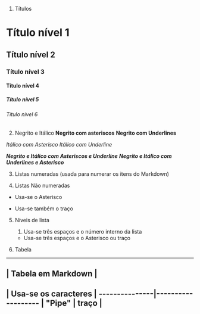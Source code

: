 1. Títulos
# Título nível 1
## Título nível 2
### Título nível 3
#### Título nível 4
##### Título nível 5
###### Título nível 6

2. Negrito e Itálico
**Negrito com asteriscos**
__Negrito com Underlines__

*Itálico com Asterisco*
_Itálico com Underline_

**_Negrito e Itálico com Asteriscos e Underline_**
__*Negrito e Itálico com Underlines e Asterisco*__

3. Listas numeradas (usada para numerar os itens do Markdown)

4. Listas Não numeradas
* Usa-se o Asterisco
- Usa-se também o traço

5. Níveis de lista
   1. Usa-se três espaços e o número interno da lista
   - Usa-se três espaços e o Asterisco ou traço

6. Tabela
-----------------------------------
| Tabela  em Markdown             |
-----------------------------------
| Usa-se os caracteres            |
---------------|-------------------
|   "Pipe"     |    traço         |
-----------------------------------
